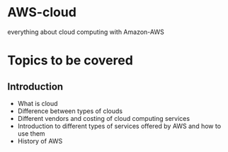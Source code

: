 # AWS-cloud
everything about cloud computing with Amazon-AWS


# Topics to be covered
## Introduction
- What is cloud <br/>
- Difference between types of clouds <br/>
- Different vendors and costing of cloud computing services <br/>
- Introduction to different types of services offered by AWS and how to use them
- History of AWS






